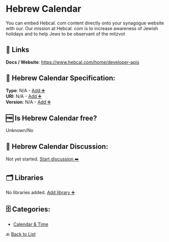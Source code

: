 # Hebrew Calendar

You can embed Hebcal. com content directly onto your synagogue website with our. Our mission at Hebcal. com is to increase awareness of Jewish holidays and to help Jews to be observant of the mitzvot

##  🔗 Links
**Docs / Website**: https://www.hebcal.com/home/developer-apis

## 🧬 Hebrew Calendar Specification:
**Type**: N/A - [Add ➕](https://github.com/apis-list/apis-list/edit/main/apis/hebrew-calendar/hebrew-calendar.yaml)  
**URI**: N/A - [Add ➕](https://github.com/apis-list/apis-list/edit/main/apis/hebrew-calendar/hebrew-calendar.yaml)  
**Version**: N/A - [Add ➕](https://github.com/apis-list/apis-list/edit/main/apis/hebrew-calendar/hebrew-calendar.yaml)

## 🆓 Is Hebrew Calendar free?
 Unknown/No 

## 💬 Hebrew Calendar Discussion:
Not yet started. [Start discussion ➡️](https://github.com/apis-list/apis-list/discussions/new)

## 🗂️ Libraries

No libraries added. [Add library ➕](https://github.com/apis-list/apis-list/edit/main/apis/hebrew-calendar/hebrew-calendar.yaml)    


## 🗄️ Categories:
- [Calendar & Time](https://github.com/apis-list/apis-list#calendar--time-)

🔙  [Back to List](https://github.com/apis-list/apis-list)
